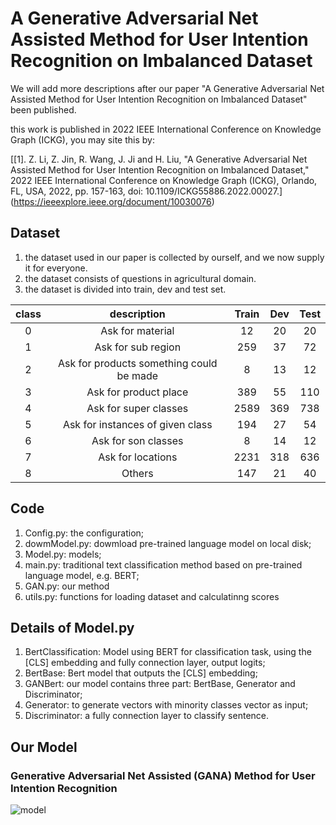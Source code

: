 # A Generative Adversarial Net Assisted Method for User Intention Recognition on Imbalanced Dataset
We will add more descriptions after our paper "A Generative Adversarial Net Assisted Method for User Intention Recognition on Imbalanced Dataset" been published.

this work is published in 2022 IEEE International Conference on Knowledge Graph (ICKG), you may site this by: 

[[1]. Z. Li, Z. Jin, R. Wang, J. Ji and H. Liu, "A Generative Adversarial Net Assisted Method for User Intention Recognition on Imbalanced Dataset," 2022 IEEE International Conference on Knowledge Graph (ICKG), Orlando, FL, USA, 2022, pp. 157-163, doi: 10.1109/ICKG55886.2022.00027.] (https://ieeexplore.ieee.org/document/10030076)

## Dataset
1. the dataset used in our paper is collected by ourself, and we now supply it for everyone.
2. the dataset consists of questions in agricultural domain.
3. the dataset is divided into train, dev and test set.

| class	| description |	Train |	Dev |	Test |
| :-----: | :-----------: | :-----: | :---: | :----: |
| 0 |	Ask for material |	12 |	20 |	20 |
| 1 |	Ask for sub region |	259	| 37	| 72 |
| 2 |	Ask for products something could be made |	8 |	13 |	12 |
| 3 |	Ask for product place	| 389 |	55	| 110 |
| 4	| Ask for super classes	| 2589	| 369	| 738 |
| 5	| Ask for  instances of given class	| 194	| 27	| 54 |
| 6	| Ask for son classes	| 8	| 14  |	12 |
| 7	| Ask for locations	| 2231	| 318 |	636 |
| 8	| Others	| 147 |	21 |	40 |


## Code
1. Config.py: the configuration;
2. dowmModel.py: dowmload pre-trained language model on local disk;
3. Model.py: models;
4. main.py: traditional text classification method based on pre-trained language model, e.g. BERT;
5. GAN.py: our method
6. utils.py: functions for loading dataset and calculatinng scores

## Details of Model.py
1. BertClassification: Model using BERT for classification task, using the [CLS] embedding and fully connection layer, output logits;
2. BertBase: Bert model that outputs the [CLS] embedding;
3. GANBert: our model contains three part: BertBase, Generator and Discriminator;
4. Generator: to generate vectors with minority classes vector as input;
5. Discriminator: a fully connection layer to classify sentence.

## Our Model
### Generative Adversarial Net Assisted (GANA) Method for User Intention Recognition
![model](https://user-images.githubusercontent.com/94960685/220247868-0b93dfbf-4301-4a5d-8b34-37cf5df01aff.png)
